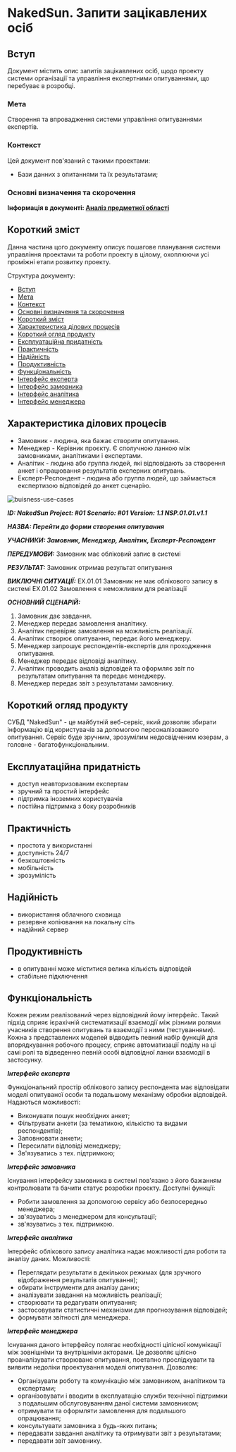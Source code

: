 # NakedSun. Запити зацікавлених осіб

<a name="1"> </a>

## Вступ

Документ містить опис запитів зацікавлених осіб, щодо проекту cистеми організації та управління експертними опитуваннями, що перебуває в розробці.

<a name="2"> </a>

### Мета 

Створення та впровадження системи управління опитуваннями експертів.

<a name="3"> </a>

### Контекст

Цей документ пов'язаний с такими проектами:
- Бази данних з опитаннями та їх результатами;

<a name="4"> </a>

### Основні визначення та скорочення

**Інформація в документі: [Аналіз предметної області]()**

<a name="5"> </a>
## Короткий зміст

Данна частина цого документу описує пошагове планування системи управління проектами та роботи проекту в цілому, охоплюючи усі проміжні етапи розвитку проекту.

Структура документу:

- [Вступ](#1)
- [Мета](#2)
- [Контекст](#3)
- [Основні визначення та скорочення](#4)
- [Короткий зміст](#5)
- [Характеристика ділових процесів](#6)
- [Короткий огляд продукту](#7)
- [Експлуатаційна придатність](#8)
- [Практичність](#9)
- [Надійність](#10)
- [Продуктивність](#11)
- [Функціональність](#12)
- [Інтерфейс експерта](#13)
- [Інтерфейс замовника](#14)
- [Інтерфейс аналітика](#15)
- [Інтерфейс менеджера](#16)

<a name="6"> </a>
## Характеристика ділових процесів

- Замовник - людина, яка бажає створити опитування.
- Менеджер - Керівник проєкту. Є сполучною ланкою між замовниками, аналітиками і експертами.
- Аналітик - людина або группа людей, які відповідають за створення анкет і опрацювання результатів експерних опитувань.
- Експерт-Респондент - людина або группа людей, що займається експертизою відповідей до анкет сценарію.

![buisness-use-cases](http://www.plantuml.com/plantuml/png/ZLFDIiD04BxlKoozvs3_2r8guj6J3o1B3Lxw8qaA2ZtOY3-7WbviBuhu1YMqDROcUONPDt8opfOqb6AXoNuxtpVxpSwavNhAyGRTZb1jh-_80hp10YByps492trRaCgLfwgdBcr7IFmPtWkoPh3M4-r322lY7VLKvyRrjdYliD8ZID9SsYVMoVMLxMoJffZg1s888DeaEnwuNh_BfzB3xCZ3eMKDcyOM1GqmCRPYjFamUn1YuDfjvTheuHqzpD5g26jSHH3fPmbVk0nWRZR8sDdvGKRsaLP6zpNJZp0Z2TUonksih6XaN762mbW_6PQ42FMyUmynjS3442OGQb_VGS1knfosjCzDe2S84fJJ2aFV1LALTwYGWkyLwiWAbR74CaAAZF3qiIGYDJwjL3zWOCf6AfcKdzf7ep6ozrHWBgPgX3nNd7wdUvRKzhS0wUb9JAvdoV-wtitbDeJOZ9rbDQdvF4kCYpbS4d_3nR2H2vS5ZoRZIWvNSxYMqzT5o-vTu1Vx2m00)

***ID: NakedSun Project: #01 Scenario: #01 Version: 1.1
NSP.01.01.v1.1***
    
***НАЗВА: Перейти до форми створення опитування***
    
***УЧАСНИКИ: Замовник, Менеджер, Аналітик, Експерт-Респондент***

***ПЕРЕДУМОВИ:*** Замовник має обліковий запис в системі

***РЕЗУЛЬТАТ:*** Замовник отримав результат опитування

***ВИКЛЮЧНІ СИТУАЦІЇ:***
EX.01.01 Замовник не має облікового запису в системі
EX.01.02 Замовлення є неможливим для реалізації

***ОСНОВНИЙ СЦЕНАРІЙ:***
1. Замовник дає завдання.
2. Менеджер передає замовлення аналітику.
3. Аналітик перевіряє замовлення на можливість реалізації.
4. Аналітик створює опитування, передає його менеджеру.
5. Менеджер запрошує респондентів-експертів для проходження опитування.
6. Менеджер передає відповіді аналітику.
7. Аналітик проводить аналіз відповідей та оформляє звіт по результатам опитування та передає менеджеру.
8. Менеджер передає звіт з результатами замовнику.

<a name="7"> </a>
## Короткий огляд продукту

СУБД "NakedSun" - це майбутній веб-сервіс, який дозволяє збирати інформацію від користувачів за допомогою персоналізованого опитування. Сервіс буде зручним, зрозумілим недосвідченим юзерам, а головне - багатофункціональним.

<a name="8"> </a>
## Експлуатаційна придатність

- доступ неавторизованим експертам
- зручний та простий інтерфейс
- підтримка іноземних користувачів
- постійна підтримка з боку розробників

<a name="9"> </a>
## Практичність

 - простота у використанні
 - доступність 24/7
 - безкоштовність
 - мобільність
 - зрозумілість

<a name="10"> </a>
## Надійність

 - використання облачного сховища
 - резервне копіювання на локальну сіть
 - надійний сервер

<a name="11"> </a>
## Продуктивність

 - в опитуванні може міститися велика кількість відповідей
 - стабільне підключення
 
<a name="12"> </a>
## Функціональність

Кожен режим реалізований через відповідний йому інтерфейс. Такий підхід сприяє ієрахічній систематизації взаємодії між різними ролями учасників створення опитувань та взаємодії з ними (тестуваннями). Кожна з представлених моделей відводить певний набір функцій для впорядкування робочого процесу, сприяє автоматизації поділу на ці самі ролі та відведенню певній особі відповідної ланки взаємодії в застосунку.

<a name="13"> </a>
***Інтерфейс експерта***

Функціональний простір облікового запису респондента має відповідати моделі опитуваної особи та подальшому механізму обробки відповідей. 
Надаються можливості:
- Виконувати пошук необхідних анкет;
- Фільтрувати анкети (за тематикою, кількістю та видами респондентів);
- Заповнювати анкети;
- Пересилати відповіді менеджеру;
- Зв'язуватись з тех. підтримкою;

<a name="14"> </a>
***Інтерфейс замовника***

Існування інтерфейсу замовника в системі пов'язано з його бажанням контролювати та бачити статус розробки проєкту. 
Доступні функції:
- Робити замовлення за допомогою сервісу або безпосередньо менеджера;
- зв'язуватись з менеджером для консультації;
- зв'язуватись з тех. підтримкою.


<a name="15"> </a>
***Інтерфейс аналітика***

Інтерфейс облікового запису аналітика надає можливості для роботи та аналізу даних.
Можливості:
- Переглядати результати в декількох режимах (для зручного відображення результатів опитування);
- обирати інструменти для аналізу даних;
- аналізувати завдання на можливість реалізації;
- створювати та редагувати опитування;
- застосовувати статистичні механізми для прогнозування відповідей;
- формувати звітності для менеджера.


<a name="16"> </a>
***Інтерфейс менеджера***

Існування даного інтерфейсу полягає необхідності цілісної комунікації між зовнішніми та внутрішніми акторами. Це дозволяє цілісно проаналізувати створюване опитування, поетапно прослідкувати та виявити недоліки проектування моделі опитування.
Дозволяє:
- Організувати роботу та комунікацію між замовником, аналітиком та експертами;
- організовувати і вводити в експлуатацію служби технічної підтримки з подальшим обслуговуванням даної системи замовником;
- отримувати та оформляти замовлення для подальшого опрацювання;
- консультувати замовника з будь-яких питань;
- передавати завдання аналітику та отримувати звіт з результатами;
- передавати звіт замовнику.
